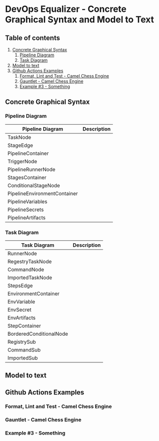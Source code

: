 # DevOps Equalizer - Concrete Graphical Syntax and Model to Text

## Table of contents

1. [Concrete Graphical Syntax](#concrete-graphical-syntax)
    1. [Pipeline Diagram](#pipeline-diagram)
    2. [Task Diagram](#task-diagram)
2. [Model to text](#model-to-text)
3. [Github Actions Examples](#github-actions-examples)
    1. [Format, Lint and Test - Camel Chess Engine](#format-lint-test)
    2. [Gauntlet - Camel Chess Engine](#gauntlet)
    3. [Example #3 - Something](#example3)


## Concrete Graphical Syntax

<!-- some bloat -->

### Pipeline Diagram

| Pipeline Diagram | Description |
| ------- | ----------- |
| TaskNode |  |
| StageEdge |  |
| PipelineContainer |  |
| TriggerNode |  |
| PipelineRunnerNode |  |
| StagesContainer |  |
| ConditionalStageNode |  |
| PipelineEnvironmentContainer |  |
| PipelineVariables |  |
| PipelineSecrets |  |
| PipelineArtifacts |  |

### Task Diagram

| Task Diagram | Description |
| ------- | ----------- |
| RunnerNode |  |
| RegestryTaskNode |  |
| CommandNode |  |
| ImportedTaskNode |  |
| StepsEdge |  |
| EnvironmentContainer |  |
| EnvVariable |  |
| EnvSecret |  |
| EnvArtifacts |  |
| StepContainer |  |
| BorderedConditionalNode |  |
| RegistrySub |  |
| CommandSub |  |
| ImportedSub |  |

## Model to text

<!-- some bloat -->

## Github Actions Examples

<!-- some bloat -->

### Format, Lint and Test - Camel Chess Engine

### Gauntlet - Camel Chess Engine

### Example #3 - Something
